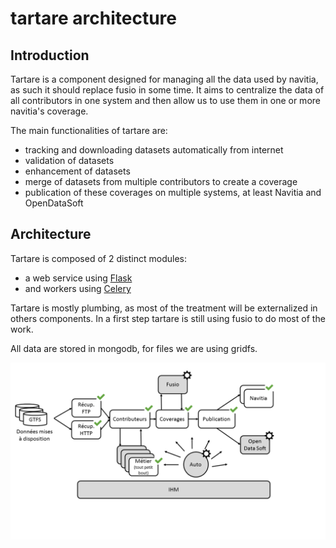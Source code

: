 # tartare architecture

## Introduction
Tartare is a component designed for managing all the data used by navitia, as such it should replace fusio in some time.
It aims to centralize the data of all contributors in one system and then allow us to use them in one or more navitia's coverage.

The main functionalities of tartare are:
 - tracking and downloading datasets automatically from internet
 - validation of datasets
 - enhancement of datasets
 - merge of datasets from multiple contributors to create a coverage
 - publication of these coverages on multiple systems, at least Navitia and OpenDataSoft



## Architecture
Tartare is composed of 2 distinct modules:
* a web service using [Flask](http://flask.pocoo.org/)
* and workers using [Celery](http://www.celeryproject.org/)

Tartare is mostly plumbing, as most of the treatment will be externalized in others components. In a first step
tartare is still using fusio to do most of the work.

All data are stored in mongodb, for files we are using gridfs.

![architecture](images/archi_functional.png)


